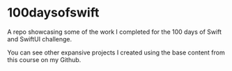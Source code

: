 # 100daysofswift
 A repo showcasing some of the work I completed for the 100 days of Swift and SwiftUI challenge.

 You can see other expansive projects I created using the base content from this course on my Github. 
